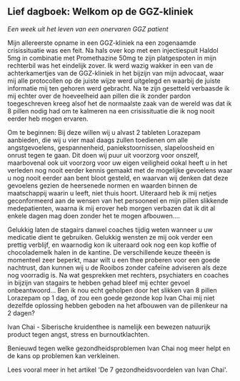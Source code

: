 ## Lief dagboek: Welkom op de GGZ-kliniek
_Een week uit het leven van een onervaren GGZ patient_

Mijn allereerste opname in een GGZ-kliniek na een zogenaamde crisissituatie was een feit. Na hals over kop met een injectiespuit Haldol 5mg in combinatie met Promethazine 50mg te zijn platgespoten in mijn rechterbil was het eindelijk zover. Ik werd wazig wakker in een van de achterkamertjes van de GGZ-kliniek in het bijzijn van mijn advocaat, waar mij alle protocollen op de juiste wijze werd uitgelegd en waarbij de juiste informatie mij ten gehoren werd gebracht. Na te zijn gesetteld verbaasde ik mij echter over de hoeveelheid aan pillen die ik zonder pardon toegeschreven kreeg alsof het de normaalste zaak van de wereld was dat ik 8 pillen nodig had om te kalmeren na een crisissituatie die ik nog nooit eerder heb mogen ervaren. 

Om te beginnen: 
Bij deze willen wij u alvast 2 tableten Lorazepam aanbieden, die wij u vier maal daags zullen toedienen om alle angstgevoelens, gespannenheid, paniekstoornissen, slapeloosheid en onrust tegen te gaan. Dit doen wij puur uit voorzorg voor onszelf, maarbovenal ook uit voorzorg voor uw eigen veiligheid ookal heeft u in het verleden nog nooit eerder kennis gemaakt met de mogelijke gevoelens waar u nog nooit eerder aan bent bloot gesteld, en waarvan wij denken dat deze gevoelens gezien de heersenede normen en waarden binnen de maatschappij waarin u leeft, niet thuis hoort. Uiteraard heb ik mij netjes geconformeerd aan de wensen van het persooneel en mijn pillen slikkende medepatienten, waarna ik mij erover heb morgen verbazen dat ik dit al enkele dagen mag doen zonder het te mogen afbouwen.... 

Gelukkig laten de stagairs danwel coaches tijdig weten wanneer u uw medicatie dient te gebruiken. Gelukkig wensten ze mij ook verder een prettig verblijf, en waarnodig kon ik uiteraard ook nog een kop koffie of chocolademelk halen in de kantine. De verschillende keuze theeën is momenteel zeer beperkt, maar wilt u een thee proberen voor een goede nachtrust, dan kunnen wij u de Rooibos zonder cafeïne  adviseren als deze nog voorradig is. 
Na wat gesprekken met rechters, psychiaters en coaches in bijzijn van stagairs te hebben gehad bleef mij echter gevoel onbeantwoord... Ben ik nou echt geholpen door het slikken van 8 pillen Lorazepam op 1 dag, of zou een goede gezonde kop Ivan Chai mij niet dezelfde oplossing hebben geboden na het afbouwen van de pillenkeur na 2 dagen? 

Ivan Chai - Siberische kruidenthee is namelijk een bewezen natuurijk product tegen angst, stress en burnoutklachten.

Benieuwd tegen welke gezondheidsproblemen Ivan Chai nog meer helpt en de kans op problemen kan verkleinen. 

Lees vooral meer in het artikel 'De 7 gezondheidsvoordelen van Ivan Chai'. 
